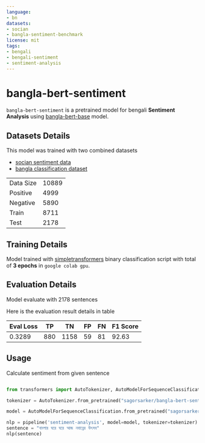 ```yaml
---
language:
- bn
datasets:
- socian
- bangla-sentiment-benchmark
license: mit
tags:
- bengali
- bengali-sentiment
- sentiment-analysis
---
```


# bangla-bert-sentiment
`bangla-bert-sentiment` is a pretrained model for bengali **Sentiment Analysis** using [bangla-bert-base](https://huggingface.co/sagorsarker/bangla-bert-base) model.

## Datasets Details
This model was trained with two combined datasets
* [socian sentiment data](https://github.com/socian-ai/socian-bangla-sentiment-dataset-labeled)
* [bangla classification dataset](https://github.com/rezacsedu/Classification_Benchmarks_Benglai_NLP)

|||
|--|--|
|Data Size| 10889 |
|Positive| 4999 |
|Negative| 5890 |
|Train | 8711 |
| Test | 2178 |

## Training Details
Model trained with [simpletransformers](https://github.com/ThilinaRajapakse/simpletransformers) binary classification script with total of **3 epochs** in `google colab gpu`.


## Evaluation Details
Model evaluate with 2178 sentences

Here is the evaluation result details in table


|Eval Loss | TP | TN | FP | FN | F1 Score |
| -------- | -- | -- | -- | -- | -------- |
| 0.3289 | 880 | 1158 | 59 | 81 | 92.63 |

## Usage

Calculate sentiment from given sentence

```py

from transformers import AutoTokenizer, AutoModelForSequenceClassification, pipeline

tokenizer = AutoTokenizer.from_pretrained("sagorsarker/bangla-bert-sentiment")

model = AutoModelForSequenceClassification.from_pretrained("sagorsarker/bangla-bert-sentiment")

nlp = pipeline('sentiment-analysis', model=model, tokenizer=tokenizer)
sentence = "বাংলার ঘরে ঘরে আজ নবান্নের উৎসব"
nlp(sentence)

```


